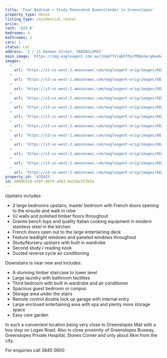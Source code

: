 ```yaml
---
title: 'Four Bedroom + Study Renovated Queenslander in Greenslopes'
property_type: House
listing_type: residential_rental
price: ''
rent: '625.0'
bedrooms: 4
bathrooms: 3
cars: 2
status: Let
address: '1 / 11 Denman Street, GREENSLOPES'
main_image: 'https://img.eagleagent.com.au/jUq47fVlqbhfPplPB8oXarqAaeA=/1280x854/smart/https://s3-us-west-2.amazonaws.com/eagleagent-orig/images/6824342/403710845-image-M.jpg'
images:
  -
    url: 'https://s3-us-west-2.amazonaws.com/eagleagent-orig/images/6824353/403710845-image-K.jpg'
  -
    url: 'https://s3-us-west-2.amazonaws.com/eagleagent-orig/images/6824352/403710845-image-J.jpg'
  -
    url: 'https://s3-us-west-2.amazonaws.com/eagleagent-orig/images/6824351/403710845-image-I.jpg'
  -
    url: 'https://s3-us-west-2.amazonaws.com/eagleagent-orig/images/6824350/403710845-image-H.jpg'
  -
    url: 'https://s3-us-west-2.amazonaws.com/eagleagent-orig/images/6824349/403710845-image-G.jpg'
  -
    url: 'https://s3-us-west-2.amazonaws.com/eagleagent-orig/images/6824348/403710845-image-F.jpg'
  -
    url: 'https://s3-us-west-2.amazonaws.com/eagleagent-orig/images/6824347/403710845-image-E.jpg'
  -
    url: 'https://s3-us-west-2.amazonaws.com/eagleagent-orig/images/6824346/403710845-image-D.jpg'
  -
    url: 'https://s3-us-west-2.amazonaws.com/eagleagent-orig/images/6824345/403710845-image-C.jpg'
  -
    url: 'https://s3-us-west-2.amazonaws.com/eagleagent-orig/images/6824344/403710845-image-B.jpg'
  -
    url: 'https://s3-us-west-2.amazonaws.com/eagleagent-orig/images/6824343/403710845-image-A.jpg'
  -
    url: 'https://s3-us-west-2.amazonaws.com/eagleagent-orig/images/6824342/403710845-image-M.jpg'
property_id: '435425'
id: b809b378-430f-46f4-ad63-6e258c5f3b5d
---
```

Upstairs includes
*  2 large bedrooms upstairs, master bedroom with French doors opening to the ensuite and walk in robe
*  VJ walls and polished timber floors throughout
*  Granite bench tops and quality Italian cooking equipment in modern stainless steel in the kitchen
*  French doors open out to the large entertaining deck
*  Feature leadlight windows and paneled windows throughout
*  Study/Nursery upstairs with built in wardrobe
*  Second study / reading nook
*  Ducted reverse cycle air conditioning

Downstairs is near new and includes:
*  A stunning timber staircase to lower level
*  Large laundry with bathroom facilities
*  Third bedroom with built in wardrobe and air conditioner
*  Spacious guest bedroom or rumpus
*  Storage area under the stairs
*  Remote control double lock up garage with internal entry
*  Large enclosed entertaining area with spa and plenty more storage space
*  Easy care garden

In such a convenient location being very close to Greenslopes Mall with a bus stop on Logan Road. Also in close proximity of Greenslopes Busway, Greenslopes Private Hospital, Stones Corner and only about 6km from the city.

For enquiries call 3845 0600